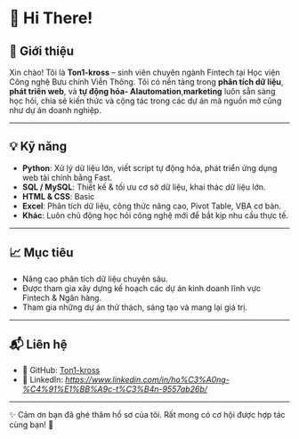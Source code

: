 # 👋 Hi There!

## 🚀 Giới thiệu
Xin chào! Tôi là **Ton1-kross** – sinh viên chuyên ngành Fintech tại Học viện Công nghệ Bưu chính Viễn Thông. Tôi có nền tảng trong **phân tích dữ liệu**, **phát triển web**, và **tự động hóa- AIautomation**,**marketing** luôn sẵn sàng học hỏi, chia sẻ kiến thức và cộng tác trong các dự án mã nguồn mở cũng như dự án doanh nghiệp.

---

## 💡 Kỹ năng 
- **Python**: Xử lý dữ liệu lớn, viết script tự động hóa, phát triển ứng dụng web tài chính bằng Fast.  
- **SQL / MySQL**: Thiết kế & tối ưu cơ sở dữ liệu, khai thác dữ liệu lớn.  
- **HTML & CSS**: Basic
- **Excel**: Phân tích dữ liệu, công thức nâng cao, Pivot Table, VBA cơ bản.  
- **Khác**: Luôn chủ động học hỏi công nghệ mới để bắt kịp nhu cầu thực tế.  

---

## 📈 Mục tiêu
- Nâng cao  phân tích dữ liệu chuyên sâu.  
- Được tham gia xây dựng kế hoạch các dự án kinh doanh lĩnh vực Fintech & Ngân hàng. 
- Tham gia những dự án thử thách, sáng tạo và mang lại giá trị.  

---

## 📬 Liên hệ
- 🔗 GitHub: [Ton1-kross](https://github.com/Ton1-kross)  
- 🔗 LinkedIn: *https://www.linkedin.com/in/ho%C3%A0ng-%C4%91%E1%BB%A9c-t%C3%B4n-9557ab26b/*  

---

✨ Cảm ơn bạn đã ghé thăm hồ sơ của tôi. Rất mong có cơ hội được hợp tác cùng bạn! 🚀
